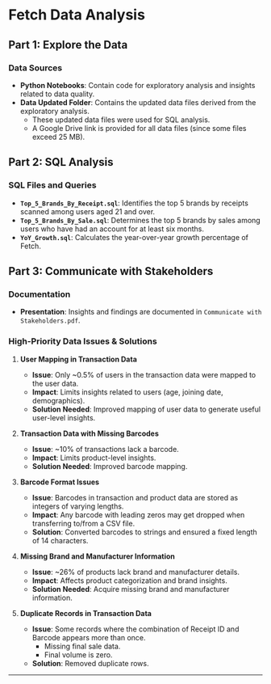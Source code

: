 # Fetch Data Analysis

## Part 1: Explore the Data

### Data Sources
- **Python Notebooks**: Contain code for exploratory analysis and insights related to data quality.
- **Data Updated Folder**: Contains the updated data files derived from the exploratory analysis.
  - These updated data files were used for SQL analysis.
  - A Google Drive link is provided for all data files (since some files exceed 25 MB).

## Part 2: SQL Analysis

### SQL Files and Queries
- **`Top_5_Brands_By_Receipt.sql`**: Identifies the top 5 brands by receipts scanned among users aged 21 and over.
- **`Top_5_Brands_By_Sale.sql`**: Determines the top 5 brands by sales among users who have had an account for at least six months.
- **`YoY_Growth.sql`**: Calculates the year-over-year growth percentage of Fetch.

## Part 3: Communicate with Stakeholders

### Documentation
- **Presentation**: Insights and findings are documented in `Communicate with Stakeholders.pdf`.

### High-Priority Data Issues & Solutions

1. **User Mapping in Transaction Data**
   - **Issue**: Only ~0.5% of users in the transaction data were mapped to the user data.
   - **Impact**: Limits insights related to users (age, joining date, demographics).
   - **Solution Needed**: Improved mapping of user data to generate useful user-level insights.

2. **Transaction Data with Missing Barcodes**
   - **Issue**: ~10% of transactions lack a barcode.
   - **Impact**: Limits product-level insights.
   - **Solution Needed**: Improved barcode mapping.

3. **Barcode Format Issues**
   - **Issue**: Barcodes in transaction and product data are stored as integers of varying lengths.
   - **Impact**: Any barcode with leading zeros may get dropped when transferring to/from a CSV file.
   - **Solution**: Converted barcodes to strings and ensured a fixed length of 14 characters.

4. **Missing Brand and Manufacturer Information**
   - **Issue**: ~26% of products lack brand and manufacturer details.
   - **Impact**: Affects product categorization and brand insights.
   - **Solution Needed**: Acquire missing brand and manufacturer information.

5. **Duplicate Records in Transaction Data**
   - **Issue**: Some records where the combination of Receipt ID and Barcode appears more than once.
     - Missing final sale data.
     - Final volume is zero.
   - **Solution**: Removed duplicate rows.

---
